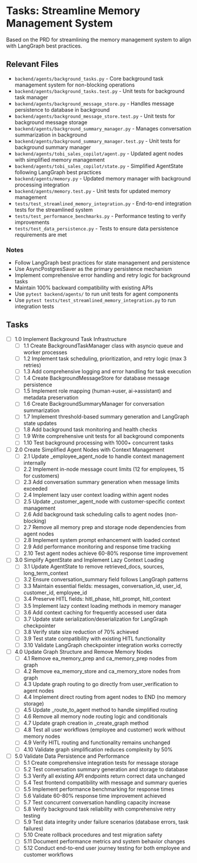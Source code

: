 # Tasks: Streamline Memory Management System

Based on the PRD for streamlining the memory management system to align with LangGraph best practices.

## Relevant Files

- `backend/agents/background_tasks.py` - Core background task management system for non-blocking operations
- `backend/agents/background_tasks.test.py` - Unit tests for background task manager
- `backend/agents/background_message_store.py` - Handles message persistence to database in background
- `backend/agents/background_message_store.test.py` - Unit tests for background message storage
- `backend/agents/background_summary_manager.py` - Manages conversation summarization in background
- `backend/agents/background_summary_manager.test.py` - Unit tests for background summary manager
- `backend/agents/tobi_sales_copilot/agent.py` - Updated agent nodes with simplified memory management
- `backend/agents/tobi_sales_copilot/state.py` - Simplified AgentState following LangGraph best practices
- `backend/agents/memory.py` - Updated memory manager with background processing integration
- `backend/agents/memory.test.py` - Unit tests for updated memory management
- `tests/test_streamlined_memory_integration.py` - End-to-end integration tests for the streamlined system
- `tests/test_performance_benchmarks.py` - Performance testing to verify improvements
- `tests/test_data_persistence.py` - Tests to ensure data persistence requirements are met

### Notes

- Follow LangGraph best practices for state management and persistence
- Use AsyncPostgresSaver as the primary persistence mechanism
- Implement comprehensive error handling and retry logic for background tasks
- Maintain 100% backward compatibility with existing APIs
- Use `pytest backend/agents/` to run unit tests for agent components
- Use `pytest tests/test_streamlined_memory_integration.py` to run integration tests

## Tasks

- [ ] 1.0 Implement Background Task Infrastructure
  - [ ] 1.1 Create BackgroundTaskManager class with asyncio queue and worker processes
  - [ ] 1.2 Implement task scheduling, prioritization, and retry logic (max 3 retries)
  - [ ] 1.3 Add comprehensive logging and error handling for task execution
  - [ ] 1.4 Create BackgroundMessageStore for database message persistence
  - [ ] 1.5 Implement role mapping (human→user, ai→assistant) and metadata preservation
  - [ ] 1.6 Create BackgroundSummaryManager for conversation summarization
  - [ ] 1.7 Implement threshold-based summary generation and LangGraph state updates
  - [ ] 1.8 Add background task monitoring and health checks
  - [ ] 1.9 Write comprehensive unit tests for all background components
  - [ ] 1.10 Test background processing with 1000+ concurrent tasks

- [ ] 2.0 Create Simplified Agent Nodes with Context Management
  - [ ] 2.1 Update _employee_agent_node to handle context management internally
  - [ ] 2.2 Implement in-node message count limits (12 for employees, 15 for customers)
  - [ ] 2.3 Add conversation summary generation when message limits exceeded
  - [ ] 2.4 Implement lazy user context loading within agent nodes
  - [ ] 2.5 Update _customer_agent_node with customer-specific context management
  - [ ] 2.6 Add background task scheduling calls to agent nodes (non-blocking)
  - [ ] 2.7 Remove all memory prep and storage node dependencies from agent nodes
  - [ ] 2.8 Implement system prompt enhancement with loaded context
  - [ ] 2.9 Add performance monitoring and response time tracking
  - [ ] 2.10 Test agent nodes achieve 60-80% response time improvement

- [ ] 3.0 Simplify AgentState and Implement Lazy Context Loading
  - [ ] 3.1 Update AgentState to remove retrieved_docs, sources, long_term_context
  - [ ] 3.2 Ensure conversation_summary field follows LangGraph patterns
  - [ ] 3.3 Maintain essential fields: messages, conversation_id, user_id, customer_id, employee_id
  - [ ] 3.4 Preserve HITL fields: hitl_phase, hitl_prompt, hitl_context
  - [ ] 3.5 Implement lazy context loading methods in memory manager
  - [ ] 3.6 Add context caching for frequently accessed user data
  - [ ] 3.7 Update state serialization/deserialization for LangGraph checkpointer
  - [ ] 3.8 Verify state size reduction of 70% achieved
  - [ ] 3.9 Test state compatibility with existing HITL functionality
  - [ ] 3.10 Validate LangGraph checkpointer integration works correctly

- [ ] 4.0 Update Graph Structure and Remove Memory Nodes
  - [ ] 4.1 Remove ea_memory_prep and ca_memory_prep nodes from graph
  - [ ] 4.2 Remove ea_memory_store and ca_memory_store nodes from graph
  - [ ] 4.3 Update graph routing to go directly from user_verification to agent nodes
  - [ ] 4.4 Implement direct routing from agent nodes to END (no memory storage)
  - [ ] 4.5 Update _route_to_agent method to handle simplified routing
  - [ ] 4.6 Remove all memory node routing logic and conditionals
  - [ ] 4.7 Update graph creation in _create_graph method
  - [ ] 4.8 Test all user workflows (employee and customer) work without memory nodes
  - [ ] 4.9 Verify HITL routing and functionality remains unchanged
  - [ ] 4.10 Validate graph simplification reduces complexity by 50%

- [ ] 5.0 Validate Data Persistence and Performance
  - [ ] 5.1 Create comprehensive integration tests for message storage
  - [ ] 5.2 Test conversation summary generation and storage to database
  - [ ] 5.3 Verify all existing API endpoints return correct data unchanged
  - [ ] 5.4 Test frontend compatibility with message and summary queries
  - [ ] 5.5 Implement performance benchmarking for response times
  - [ ] 5.6 Validate 60-80% response time improvement achieved
  - [ ] 5.7 Test concurrent conversation handling capacity increase
  - [ ] 5.8 Verify background task reliability with comprehensive retry testing
  - [ ] 5.9 Test data integrity under failure scenarios (database errors, task failures)
  - [ ] 5.10 Create rollback procedures and test migration safety
  - [ ] 5.11 Document performance metrics and system behavior changes
  - [ ] 5.12 Conduct end-to-end user journey testing for both employee and customer workflows
